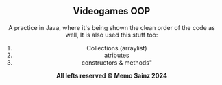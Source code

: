 <div align="center">

## Videogames OOP

A practice in Java, where it's being shown the clean order of the code as well, 
It is also used this stuff too: 
1. Collections (arraylist)
2. atributes
3. constructors & methods" 




<b> All lefts reserved 	&#169; Memo Sainz 2024 </b>
